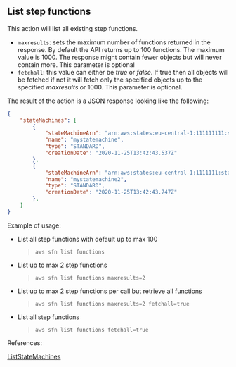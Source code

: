 ## List step functions

This action will list all existing step functions.

- `maxresults`: sets the maximum number of functions returned in the response. By default the API returns up to 100 functions. The maximum value is 1000. The response might contain fewer objects but will never contain more. This parameter is optional
- `fetchall`:  this value can either be *true* or *false*. If true then all objects will be fetched if not it will fetch only the specified objects up to the specified *maxresults* or 1000. This parameter is optional.

The result of the action is a JSON response looking like the following:

```json
{
    "stateMachines": [
        {
            "stateMachineArn": "arn:aws:states:eu-central-1:111111111:stateMachine:mystatemachine",
            "name": "mystatemachine",
            "type": "STANDARD",
            "creationDate": "2020-11-25T13:42:43.537Z"
        },
        {
            "stateMachineArn": "arn:aws:states:eu-central-1:1111111:stateMachine:mystatemachine2",
            "name": "mystatemachine2",
            "type": "STANDARD",
            "creationDate": "2020-11-25T13:42:43.747Z"
        },
    ]
}
```

Example of usage:

- List all step functions with default up to max 100

    > `aws sfn list functions`

- List up to max 2 step functions 

    > `aws sfn list functions maxresults=2`

- List up to max 2 step functions per call but retrieve all functions

    > `aws sfn list functions maxresults=2 fetchall=true`

- List all step functions

    > `aws sfn list functions fetchall=true`

References:

[ListStateMachines](https://docs.aws.amazon.com/step-functions/latest/apireference/API_ListStateMachines.html)